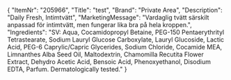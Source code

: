 {
  "ItemNr": "205966",
  "Title": "test",
  "Brand": "Private Area",
  "Description": "Daily Fresh, Intimtvätt",
  "MarketingMessage": "Vardaglig tvätt särskilt anpassad för intimtvätt, men fungerar lika bra på hela kroppen.",
  "Ingredients": "SV: Aqua, Cocamidopropyl Betaine, PEG-150 Pentaerythrityl Tetrastearate, Sodium Lauryl Glucose Carboxylate, Lauryl Glucoside, Lactic Acid, PEG-6 Caprylic/Capric Glycerides, Sodium Chloride, Cocamide MEA, Limnanthes Alba Seed Oil, Maltodextrin, Chamomilla Recutita Flower Extract, Dehydro Acetic Acid, Bensoic Acid, Phenoxyethanol, Disodium EDTA, Parfum. Dermatologically tested."
}